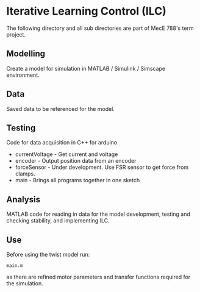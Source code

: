 # Iterative Learning Control (ILC)

The following directory and all sub directories are part of MecE 788's term project.

## Modelling

Create a model for simulation in MATLAB / Simulink / Simscape environment.

## Data

Saved data to be referenced for the model.

## Testing

Code for data acquisition in C++ for arduino

* currentVoltage - Get current and voltage
* encoder - Output position data from an encoder
* forceSensor - Under development. Use FSR sensor to get force from clamps.
* main - Brings all programs together in one sketch

## Analysis

MATLAB code for reading in data for the model development, testing and checking stability, and implementing ILC.

## Use

Before using the twist model run:
```
main.m
```
as there are refined motor parameters and transfer functions required for the simulation.
